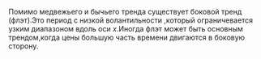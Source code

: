 Помимо медвежьего и бычьего тренда существует боковой тренд (флэт).Это период с низкой волантильности ,который ограничевается узким диапазоном вдоль оси $x$.Иногда флэт может быть основным трендом,когда цены большую часть времени двигаются в боковую сторону.